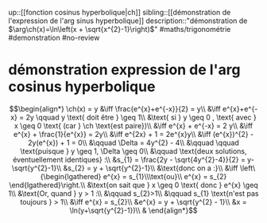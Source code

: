 up::[[fonction cosinus hyperbolique|ch]]
sibling::[[démonstration de l'expression de l'arg sinus hyperbolique]]
description::"démonstration de $\arg\ch(x)=\ln\left(x + \sqrt{x^{2}-1}\right)$"
#maths/trigonométrie #demonstration  #no-review 
# démonstration expression de l'arg cosinus hyperbolique

$$\begin{align*}
\ch(x) = y &\iff \frac{e^{x}+e^{-x}}{2} = y\\
&\iff e^{x}+e^{-x} = 2y \qquad y \text{ doit être } \geq 1\\
&\text{ si } y \geq 0 , \text{ avec } x \geq 0 \text{ (car } \ch \text{est paire})\\
&\iff e^{x} + e^{-x} = 2 y\\
&\iff e^{x} + \frac{1}{e^{x}} = 2y\\
&\iff e^{2x} + 1 = 2e^{x}y\\
&\iff (e^{x})^{2} - 2y(e^{x}) + 1 = 0\\
&\qquad \Delta = 4y^{2} - 4\\
&\qquad \qquad \text{puisque } y \geq 1, \Delta \geq 0\\
&\qquad \text{deux solutions, éventuellement identiques} :\\
&s_{1} = \frac{2y - \sqrt{4y^{2}-4}}{2} = y-\sqrt{y^{2}-1}\\
&s_{2} = y + \sqrt{y^{2}-1}\\
&\text{donc on a :}\\
&\iff \left\{\begin{lgathered} e^{x} = s_{1}\\\text{ou}\\ e^{x} = s_{2} \end{lgathered}\right.\\
&\text{on sait que } x \geq 0 \text{ donc } e^{x} \geq 1\\
&\text{Or, quand } y > 1 :\\
&\qquad s_{2}>1\\
&\qquad s_{1} \text{n'est pas toujours } > 1\\
&\iff e^{x} = s_{2}\\
&e^{x} = y + \sqrt{y^{2} - 1}\\
&x = \ln(y+\sqrt{y^{2}-1})\\
& 
\end{align*}$$


